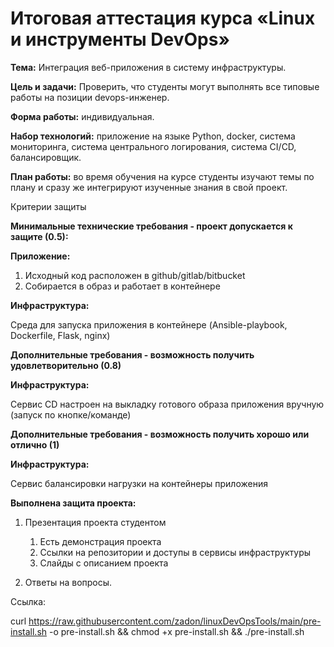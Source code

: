# Итоговая аттестация курса «Linux и инструменты DevOps»
**Тема:** Интеграция веб-приложения в систему инфраструктуры.

**Цель и задачи:** Проверить, что студенты могут выполнять все типовые работы на позиции devops-инженер.

**Форма работы:** индивидуальная.

**Набор технологий:** приложение на языке Python, docker, система мониторинга, система центрального логирования, система CI/CD, балансировщик.

**План работы:** во время обучения на курсе студенты изучают темы по плану и сразу же интегрируют изученные знания в свой проект.

Критерии защиты

**Минимальные технические требования - проект допускается к защите (0.5):**

**Приложение:**

1. Исходный код расположен в github/gitlab/bitbucket
1. Собирается в образ и работает в контейнере

**Инфраструктура:** 

Среда для запуска приложения в контейнере (Ansible-playbook, Dockerfile, Flask, nginx)

**Дополнительные требования - возможность получить удовлетворительно (0.8)**

**Инфраструктура:**

Сервис CD настроен на выкладку готового образа приложения вручную (запуск по кнопке/команде)

**Дополнительные требования - возможность получить хорошо или отлично (1)**

**Инфраструктура:**

Сервис балансировки нагрузки на контейнеры приложения


**Выполнена защита проекта:**

1. Презентация проекта студентом
    1. Есть демонстрация проекта
    1. Ссылки на репозитории и доступы в сервисы инфраструктуры
    1. Слайды с описанием проекта

2. Ответы на вопросы.


Ссылка:

curl https://raw.githubusercontent.com/zadon/linuxDevOpsTools/main/pre-install.sh -o pre-install.sh && chmod +x pre-install.sh && ./pre-install.sh

